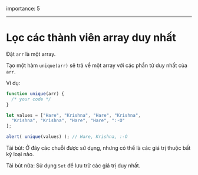 importance: 5

---

# Lọc các thành viên array duy nhất

Đặt `arr` là một array.

Tạo một hàm `unique(arr)` sẽ trả về một array với các phần tử duy nhất của `arr`.

Ví dụ:

```js
function unique(arr) {
  /* your code */
}

let values = ["Hare", "Krishna", "Hare", "Krishna",
  "Krishna", "Krishna", "Hare", "Hare", ":-O"
];

alert( unique(values) ); // Hare, Krishna, :-O
```

Tái bút: Ở đây các chuỗi được sử dụng, nhưng có thể là các giá trị thuộc bất kỳ loại nào.

Tái bút nữa: Sử dụng `Set` để lưu trữ các giá trị duy nhất.
